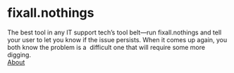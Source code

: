 # fixall.nothings
The best tool in any IT support tech’s tool belt—run fixall.nothings and tell your user to let you know if the issue persists. When it comes up again, you both know the problem is a  difficult one that will require some more digging.\
[About](https://fixall.nothings.dev/about)
